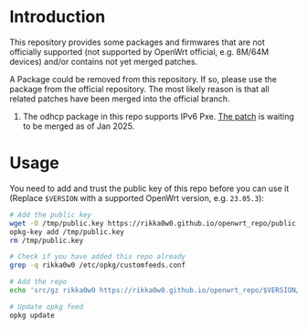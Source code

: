 # Introduction
This repository provides some packages and firmwares that are not officially supported (not supported by OpenWrt official, e.g. 8M/64M devices) and/or contains not yet merged patches.

A Package could be removed from this repository. If so, please use the package from the official repository. The most likely reason is that all related patches have been merged into the official branch.

1. The odhcp package in this repo supports IPv6 Pxe. [The patch](https://github.com/openwrt/odhcpd/pull/227) is waiting to be merged as of Jan 2025.

# Usage
You need to add and trust the public key of this repo before you can use it (Replace `$VERSION` with a supported OpenWrt version, e.g. `23.05.3`):
```sh
# Add the public key
wget -O /tmp/public.key https://rikka0w0.github.io/openwrt_repo/public.key
opkg-key add /tmp/public.key
rm /tmp/public.key

# Check if you have added this repo already
grep -q rikka0w0 /etc/opkg/customfeeds.conf

# Add the repo
echo 'src/gz rikka0w0 https://rikka0w0.github.io/openwrt_repo/$VERSION/packages/mips_mips32/' >> /etc/opkg/customfeeds.conf

# Update opkg feed
opkg update
```
